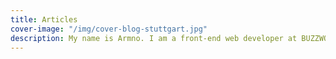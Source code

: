 ```yaml
---
title: Articles
cover-image: "/img/cover-blog-stuttgart.jpg"
description: My name is Armno. I am a front-end web developer at BUZZWOO! Asia.
---
```

